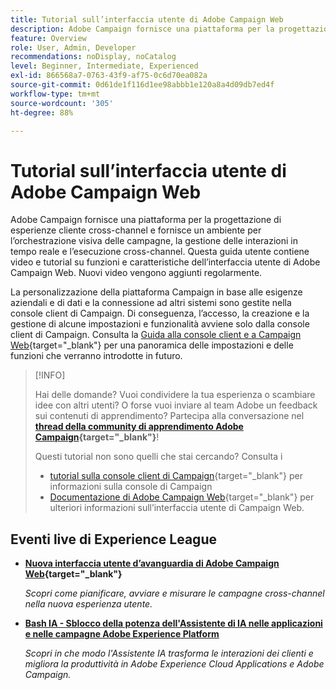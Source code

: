 ```yaml
---
title: Tutorial sull’interfaccia utente di Adobe Campaign Web
description: Adobe Campaign fornisce una piattaforma per la progettazione di esperienze cliente cross-channel e fornisce un ambiente per l’orchestrazione visiva delle campagne, la gestione delle interazioni in tempo reale e l’esecuzione cross-channel. Questa guida utente contiene video e tutorial sulle funzioni e caratteristiche dell’interfaccia utente di Adobe Campaign Web.
feature: Overview
role: User, Admin, Developer
recommendations: noDisplay, noCatalog
level: Beginner, Intermediate, Experienced
exl-id: 866568a7-0763-43f9-af75-0c6d70ea082a
source-git-commit: 0d61de1f116d1ee98abbb1e120a8a4d09db7ed4f
workflow-type: tm+mt
source-wordcount: '305'
ht-degree: 88%

---
```


# Tutorial sull’interfaccia utente di Adobe Campaign Web

Adobe Campaign fornisce una piattaforma per la progettazione di esperienze cliente cross-channel e fornisce un ambiente per l’orchestrazione visiva delle campagne, la gestione delle interazioni in tempo reale e l’esecuzione cross-channel. Questa guida utente contiene video e tutorial su funzioni e caratteristiche dell’interfaccia utente di Adobe Campaign Web. Nuovi video vengono aggiunti regolarmente.

La personalizzazione della piattaforma Campaign in base alle esigenze aziendali e di dati e la connessione ad altri sistemi sono gestite nella console client di Campaign. Di conseguenza, l’accesso, la creazione e la gestione di alcune impostazioni e funzionalità avviene solo dalla console client di Campaign. Consulta la [Guida alla console client e a Campaign Web](https://experienceleague.adobe.com/docs/campaign-web/v8/start/capability-matrix.html?lang=it){target="_blank"} per una panoramica delle impostazioni e delle funzioni che verranno introdotte in futuro.

>[!INFO]
> 
> Hai delle domande? Vuoi condividere la tua esperienza o scambiare idee con altri utenti? O forse vuoi inviare al team Adobe un feedback sui contenuti di apprendimento? Partecipa alla conversazione nel **[thread della community di apprendimento Adobe Campaign](https://experienceleaguecommunities.adobe.com:443/t5/adobe-campaign-classic/join-the-discussion-on-adobe-campaign-learning/td-p/419096){target="_blank"}**!
>
>
> Questi tutorial non sono quelli che stai cercando?
> Consulta i
> * [tutorial sulla console client di Campaign](https://experienceleague.adobe.com/docs/campaign-learn/tutorials/overview.html?lang=it){target="_blank"} per informazioni sulla console di Campaign
> * [Documentazione di Adobe Campaign Web](https://experienceleague.adobe.com/docs/campaign-web/v8/campaign-web-home.html?lang=it){target="_blank"} per ulteriori informazioni sull’interfaccia utente di Campaign Web.

<div id="recs-overview-body-1"></div>
<div id="recs-overview-body-2"></div>
<div id="recs-overview-body-3"></div>
<div id="recs-overview-body-4"></div>
<div id="recs-overview-body-5"></div>
<div id="recs-overview-body-6"></div>

<div id="staff-picks-section">
</div>

## Eventi live di Experience League

* **[Nuova interfaccia utente d’avanguardia di Adobe Campaign Web](https://experienceleague.adobe.com/docs/events/experience-league-live-recordings/episodes/exl-live-episode-02-29-24.html?lang=it){target="_blank"}**

  *Scopri come pianificare, avviare e misurare le campagne cross-channel nella nuova esperienza utente.*

* **[Bash IA - Sblocco della potenza dell&#39;Assistente di IA nelle applicazioni e nelle campagne Adobe Experience Platform](https://experienceleague.adobe.com/en/docs/events/experience-league-live-recordings/episodes/exl-live-episode-09-26-24)**

  *Scopri in che modo l&#39;Assistente IA trasforma le interazioni dei clienti e migliora la produttività in Adobe Experience Cloud Applications e Adobe Campaign.*

